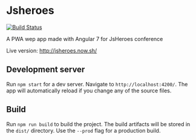 # Jsheroes

[![Build Status](https://travis-ci.org/Utwo/jsheroes-conf.svg?branch=master)](https://travis-ci.org/Utwo/jsheroes-conf)

A PWA wep app made with Angular 7 for JsHeroes conference 

Live version: http://jsheroes.now.sh/

## Development server

Run `npm start` for a dev server. Navigate to `http://localhost:4200/`. The app will automatically reload if you change any of the source files.

## Build

Run `npm run build` to build the project. The build artifacts will be stored in the `dist/` directory. Use the `--prod` flag for a production build.
